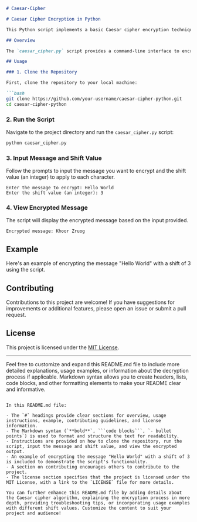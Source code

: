 ```markdown
# Caesar-Cipher

# Caesar Cipher Encryption in Python

This Python script implements a basic Caesar cipher encryption technique. The Caesar cipher shifts each letter in a plaintext message by a fixed number of positions down or up the alphabet.

## Overview

The `caesar_cipher.py` script provides a command-line interface to encrypt messages using the Caesar cipher. It takes user input for the plaintext message and the shift value (encryption key), and then outputs the encrypted message.

## Usage

### 1. Clone the Repository

First, clone the repository to your local machine:

```bash
git clone https://github.com/your-username/caesar-cipher-python.git
cd caesar-cipher-python
```

### 2. Run the Script

Navigate to the project directory and run the `caesar_cipher.py` script:

```bash
python caesar_cipher.py
```

### 3. Input Message and Shift Value

Follow the prompts to input the message you want to encrypt and the shift value (an integer) to apply to each character.

```plaintext
Enter the message to encrypt: Hello World
Enter the shift value (an integer): 3
```

### 4. View Encrypted Message

The script will display the encrypted message based on the input provided.

```plaintext
Encrypted message: Khoor Zruog
```

## Example

Here's an example of encrypting the message "Hello World" with a shift of 3 using the script.

## Contributing

Contributions to this project are welcome! If you have suggestions for improvements or additional features, please open an issue or submit a pull request.

## License

This project is licensed under the [MIT License](LICENSE).

---

Feel free to customize and expand this README.md file to include more detailed explanations, usage examples, or information about the decryption process if applicable. Markdown syntax allows you to create headers, lists, code blocks, and other formatting elements to make your README clear and informative.
```

In this README.md file:

- The `#` headings provide clear sections for overview, usage instructions, example, contributing guidelines, and license information.
- The Markdown syntax (`**bold**`, ```code blocks```, `- bullet points`) is used to format and structure the text for readability.
- Instructions are provided on how to clone the repository, run the script, input the message and shift value, and view the encrypted output.
- An example of encrypting the message "Hello World" with a shift of 3 is included to demonstrate the script's functionality.
- A section on contributing encourages others to contribute to the project.
- The license section specifies that the project is licensed under the MIT License, with a link to the `LICENSE` file for more details.

You can further enhance this README.md file by adding details about the Caesar cipher algorithm, explaining the encryption process in more depth, providing troubleshooting tips, or incorporating usage examples with different shift values. Customize the content to suit your project and audience!
